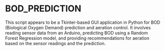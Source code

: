 # BOD_PREDICTION
  This script appears to be a Tkinter-based GUI application in Python for BOD (Biological Oxygen Demand) prediction and aeration control. It involves reading sensor data from an Arduino, predicting BOD using a Random Forest Regression model, and providing recommendations for aeration based on the sensor readings and the prediction.
